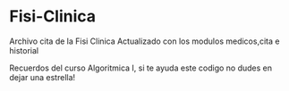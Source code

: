 # Fisi-Clinica
Archivo cita de la Fisi Clinica
Actualizado con los modulos medicos,cita e historial

Recuerdos del curso Algoritmica I, si te ayuda este codigo no dudes en dejar una estrella!
